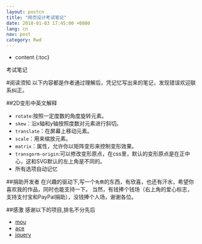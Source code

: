 ```yaml
---
layout: postcn
title: "网页设计考试笔记"
date: 2018-01-03 17:45:00 +0800
lang: cn
nav: post
category: Rwd
---
```


* content
{:toc}

考试笔记
<!-- more -->
#阅读须知
以下内容都是作者通过理解后，凭记忆写出来的笔记，发现错误欢迎联系纠正。

##2D变形中英文解释

* `rotate`:按照一定度数的角度旋转元素。
* `skew`：沿x轴和y轴按照度数对元素进行斜切。
* `translate`：在屏幕上移动元素。
* `scale`：用来缩放元素。
* `matrix`：属性，允许你以矩阵变形来控制变形效果。
* `transgorm-origin`:可以修改变形原点，在css里，默认的变形原点是在正中心，这和SVG默认的左上角是不同的。
* 所有选项自动记忆


##捐助开发者
在兴趣的驱动下,写一个`免费`的东西，有欣喜，也还有汗水，希望你喜欢我的作品，同时也能支持一下。
当然，有钱捧个钱场（右上角的爱心标志，支持支付宝和PayPal捐助），没钱捧个人场，谢谢各位。

##感激
感谢以下的项目,排名不分先后

* [mou](http://mouapp.com/) 
* [ace](http://ace.ajax.org/)
* [jquery](http://jquery.com)
